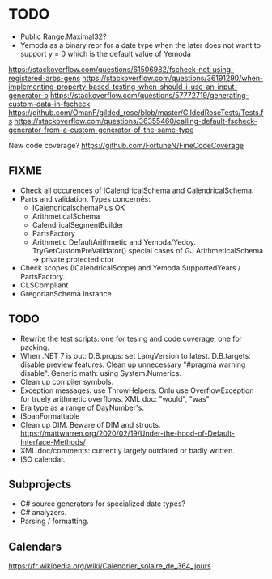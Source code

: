 ﻿TODO
====

- Public Range.Maximal32?
- Yemoda as a binary repr for a date type when the later does not want to
  support y = 0 which is the default value of Yemoda

https://stackoverflow.com/questions/61506982/fscheck-not-using-registered-arbs-gens
https://stackoverflow.com/questions/36191290/when-implementing-property-based-testing-when-should-i-use-an-input-generator-o
https://stackoverflow.com/questions/57772719/generating-custom-data-in-fscheck
https://github.com/OmanF/gilded_rose/blob/master/GildedRoseTests/Tests.fs
https://stackoverflow.com/questions/36355460/calling-default-fscheck-generator-from-a-custom-generator-of-the-same-type

New code coverage? https://github.com/FortuneN/FineCodeCoverage


FIXME
-----

- Check all occurences of ICalendricalSchema and CalendricalSchema.
- Parts and validation.
  Types concernés:
  - ICalendricalschemaPlus OK
  - ArithmeticalSchema
  - CalendricalSegmentBuilder
  - PartsFactory
  - Arithmetic
  DefaultArithmetic and Yemoda/Yedoy.
  TryGetCustomPreValidator() special cases of GJ
  ArithmeticalSchema -> private protected ctor
- Check scopes (ICalendricalScope) and Yemoda.SupportedYears / PartsFactory.
- CLSCompliant
- GregorianSchema.Instance

TODO
----

- Rewrite the test scripts: one for tesing and code coverage, one for packing.
- When .NET 7 is out:
  D.B.props: set LangVersion to latest.
  D.B.targets: disable preview features.
  Clean up unnecessary "#pragma warning disable".
  Generic math: using System.Numerics.
- Clean up compiler symbols.
- Exception messages: use ThrowHelpers.
  Onlu use OverflowException for truely arithmetic overflows.
  XML doc: "would", "was"
- Era type as a range of DayNumber's.
- ISpanFormattable
- Clean up DIM.
  Beware of DIM and structs.
  https://mattwarren.org/2020/02/19/Under-the-hood-of-Default-Interface-Methods/
- XML doc/comments: currently largely outdated or badly written.
- ISO calendar.

Subprojects
-----------

- C# source generators for specialized date types?
- C# analyzers.
- Parsing / formatting.

Calendars
---------

https://fr.wikipedia.org/wiki/Calendrier_solaire_de_364_jours
